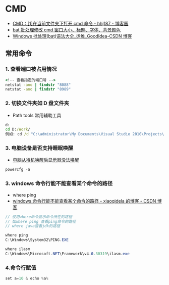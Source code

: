 # CMD

- [CMD：[1]在当前文件夹下打开 cmd 命令 - hhj187 - 博客园](https://www.cnblogs.com/hhj187/p/4721596.html)
- [bat 批处理修改 cmd 窗口大小、标题、字体、背景颜色](https://blog.csdn.net/zj0910/article/details/46942861?utm_source=blogxgwz8)
- [Windows 批处理(bat)语法大全\_运维\_GoodIdea-CSDN 博客](https://blog.csdn.net/qq_36838191/article/details/83046599)

## 常用命令

### 1. 查看端口被占用情况

```bat
<!-- 查看指定的端口号 -->
netstat -ano | findstr "8088"
netstat -ano | findstr "8989"
```

### 2. 切换文件夹如 D 盘文件夹

- Path tools 常用辅助工具

```bat
d:
cd D:/Work/
例如: cd /d "C:\administrator\My Documents\Visual Studio 2010\Projects\KeyPro"
```

### 3. 电脑设备是否支持睡眠唤醒

- [电脑从待机唤醒后显示器没法唤醒](http://ask.zol.com.cn/x/1321603.html)

```c#
powercfg -a
```

### 3. windows 命令行能不能查看某个命令的路径

- where ping
- [windows 命令行能不能查看某个命令的路径 - xiaoqidela 的博客 - CSDN 博客](https://blog.csdn.net/xiaoqidela/article/details/80484794)

```c#
// 使用where命令显示命令所在的路径
// 如where ping 查看ping命令的路径
// where java查看jdk的路径

where ping
C:\Windows\System32\PING.EXE

where ilasm
C:\Windows\Microsoft.NET\Framework\v4.0.30319\ilasm.exe

```

### 4.命令行赋值

```c#
set a=10 & echo %a%
```
